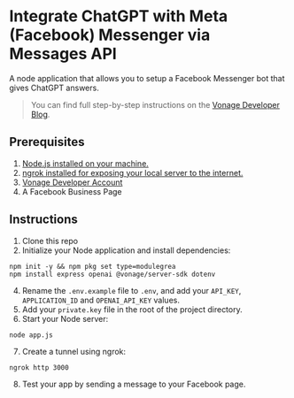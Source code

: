 # Integrate ChatGPT with Meta (Facebook) Messenger via Messages API

A node application that allows you to setup a Facebook Messenger bot that gives ChatGPT answers.

> You can find full step-by-step instructions on the [Vonage Developer Blog](https://developer.vonage.com/en/blog/integrate-chatgpt-with-meta-facebook-messenger-via-messages-api).

## Prerequisites
1. [Node.js installed on your machine.](https://nodejs.org/en/download)
2. [ngrok installed for exposing your local server to the internet.](https://ngrok.com/downloads/mac-os)
3. [Vonage Developer Account](https://developer.vonage.com/sign-up)
4. A Facebook Business Page



## Instructions
1. Clone this repo
2. Initialize your Node application and install dependencies:
```
npm init -y && npm pkg set type=modulegrea
npm install express openai @vonage/server-sdk dotenv
```
4. Rename the `.env.example` file to `.env`, and add your `API_KEY`, `APPLICATION_ID` and `OPENAI_API_KEY` values.
5. Add your `private.key` file in the root of the project directory.
6. Start your Node server:
```
node app.js
```
7. Create a tunnel using ngrok:
```
ngrok http 3000
```
8. Test your app by sending a message to your Facebook page.


